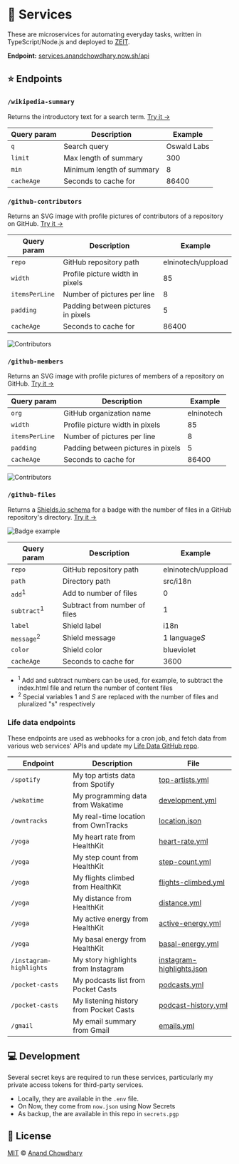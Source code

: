 # 🔧 Services

These are microservices for automating everyday tasks, written in TypeScript/Node.js and deployed to [ZEIT](https://zeit.co).

**Endpoint:** [services.anandchowdhary.now.sh/api](https://services.anandchowdhary.now.sh/api/)

## ⭐ Endpoints

### `/wikipedia-summary`

Returns the introductory text for a search term. [Try it →](https://services.anandchowdhary.now.sh/api/wikipedia-summary?q=GitHub)

| Query param | Description               | Example     |
| ----------- | ------------------------- | ----------- |
| `q`         | Search query              | Oswald Labs |
| `limit`     | Max length of summary     | 300         |
| `min`       | Minimum length of summary | 8           |
| `cacheAge`  | Seconds to cache for      | 86400       |

### `/github-contributors`

Returns an SVG image with profile pictures of contributors of a repository on GitHub. [Try it →](https://services.anandchowdhary.now.sh/api/github-contributors?repo=elninotech/uppload)

| Query param    | Description                        | Example            |
| -------------- | ---------------------------------- | ------------------ |
| `repo`         | GitHub repository path             | elninotech/uppload |
| `width`        | Profile picture width in pixels    | 85                 |
| `itemsPerLine` | Number of pictures per line        | 8                  |
| `padding`      | Padding between pictures in pixels | 5                  |
| `cacheAge`     | Seconds to cache for               | 86400              |

![Contributors](https://services.anandchowdhary.now.sh/api/github-contributors?repo=elninotech/uppload)

### `/github-members`

Returns an SVG image with profile pictures of members of a repository on GitHub. [Try it →](https://services.anandchowdhary.now.sh/api/github-members?org=elninotech)

| Query param    | Description                        | Example    |
| -------------- | ---------------------------------- | ---------- |
| `org`          | GitHub organization name           | elninotech |
| `width`        | Profile picture width in pixels    | 85         |
| `itemsPerLine` | Number of pictures per line        | 8          |
| `padding`      | Padding between pictures in pixels | 5          |
| `cacheAge`     | Seconds to cache for               | 86400      |

![Contributors](https://services.anandchowdhary.now.sh/api/github-members?org=elninotech)

### `/github-files`

Returns a [Shields.io schema](https://shields.io/endpoint) for a badge with the number of files in a GitHub repository's directory. [Try it →](https://services.anandchowdhary.now.sh/api/github-files?repo=elninotech/uppload&path=src/i18n&subtract=1&label=i18n&message=%241%24%20language%24S%24&color=blueviolet)

![Badge example](https://img.shields.io/endpoint?url=https%3A%2F%2Fservices.anandchowdhary.now.sh%2Fapi%2Fgithub-files%3Frepo%3Delninotech%2Fuppload%26path%3Dsrc%2Fi18n%26subtract%3D1%26label%3Di18n%26message%3D%25241%2524%2520language%2524S%2524%26color%3Dblueviolet)

| Query param            | Description                   | Example            |
| ---------------------- | ----------------------------- | ------------------ |
| `repo`                 | GitHub repository path        | elninotech/uppload |
| `path`                 | Directory path                | src/i18n           |
| `add`<sup>1</sup>      | Add to number of files        | 0                  |
| `subtract`<sup>1</sup> | Subtract from number of files | 1                  |
| `label`                | Shield label                  | i18n               |
| `message`<sup>2</sup>  | Shield message                | $1$ language$S$    |
| `color`                | Shield color                  | blueviolet         |
| `cacheAge`             | Seconds to cache for          | 3600               |

- <sup>1</sup> Add and subtract numbers can be used, for example, to subtract the index.html file and return the number of content files
- <sup>2</sup> Special variables $1$ and $S$ are replaced with the number of files and pluralized "s" respectively

### Life data endpoints

These endpoints are used as webhooks for a cron job, and fetch data from various web services' APIs and update my [Life Data GitHub repo](https://github.com/AnandChowdhary/life-data).

| Endpoint                | Description                            | File                                                                                                           |
| ----------------------- | -------------------------------------- | -------------------------------------------------------------------------------------------------------------- |
| `/spotify`              | My top artists data from Spotify       | [top-artists.yml](https://github.com/AnandChowdhary/life-data/blob/master/top-artists.yml)                     |
| `/wakatime`             | My programming data from Wakatime      | [development.yml](https://github.com/AnandChowdhary/life-data/blob/master/development.yml)                     |
| `/owntracks`            | My real-time location from OwnTracks   | [location.json](https://github.com/AnandChowdhary/life-data/blob/master/location.json)                         |
| `/yoga`                 | My heart rate from HealthKit           | [heart-rate.yml](https://github.com/AnandChowdhary/life-data/blob/master/heart-rate.yml)                       |
| `/yoga`                 | My step count from HealthKit           | [step-count.yml](https://github.com/AnandChowdhary/life-data/blob/master/step-count.yml)                       |
| `/yoga`                 | My flights climbed from HealthKit      | [flights-climbed.yml](https://github.com/AnandChowdhary/life-data/blob/master/flights-climbed.yml)             |
| `/yoga`                 | My distance from HealthKit             | [distance.yml](https://github.com/AnandChowdhary/life-data/blob/master/distance.yml)                           |
| `/yoga`                 | My active energy from HealthKit        | [active-energy.yml](https://github.com/AnandChowdhary/life-data/blob/master/active-energy.yml)                 |
| `/yoga`                 | My basal energy from HealthKit         | [basal-energy.yml](https://github.com/AnandChowdhary/life-data/blob/master/basal-energy.yml)                   |
| `/instagram-highlights` | My story highlights from Instagram     | [instagram-highlights.json](https://github.com/AnandChowdhary/life-data/blob/master/instagram-highlights.json) |
| `/pocket-casts`         | My podcasts list from Pocket Casts     | [podcasts.yml](https://github.com/AnandChowdhary/life-data/blob/master/podcasts.yml)                           |
| `/pocket-casts`         | My listening history from Pocket Casts | [podcast-history.yml](https://github.com/AnandChowdhary/life-data/blob/master/podcast-history.yml)             |
| `/gmail`                | My email summary from Gmail            | [emails.yml](https://github.com/AnandChowdhary/life-data/blob/master/emails.yml)                               |

## 💻 Development

Several secret keys are required to run these services, particularly my private access tokens for third-party services.

- Locally, they are available in the `.env` file.
- On Now, they come from `now.json` using Now Secrets
- As backup, the are available in this repo in `secrets.pgp`

## 📄 License

[MIT](https://github.com/AnandChowdhary/services/blob/master/LICENSE) © [Anand Chowdhary](https://anandchowdhary.com)
